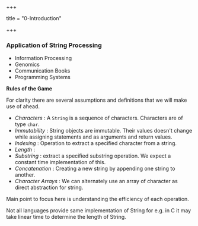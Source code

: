 +++

title = "0-Introduction"

+++

### Application of String Processing

- Information Processing
- Genomics
- Communication Books
- Programming Systems



**Rules of the Game**

For clarity there are several assumptions and definitions that we will make use of  ahead.

- *Characters* : A `String` is a sequence of characters. Characters are of type `char`.
- *Immutability* : String objects are immutable. Their values doesn't change while assigning statements and as arguments and return values.
- *Indexing* : Operation to extract a specified character from a string.
- *Length* :
- *Substring* : extract a specified substring operation. We expect a constant time implementation of this.
- *Concatenation* : Creating a new string by appending one string to another.
- *Character Arrays* : We can alternately use an array of character as direct abstraction for string.



Main point to focus here is understanding the efficiency of each operation.

Not all languages provide same implementation of String for e.g. in C it may take linear time to determine the length of String.